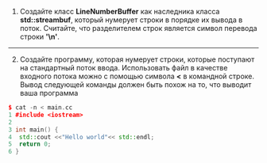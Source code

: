 1. Создайте класс **LineNumberBuffer** как наследника класса **std::streambuf**,
который нумерует строки в порядке их вывода в поток. Считайте, что разделителем строк является символ перевода строки **'\n'**.
---
2. Создайте программу, которая нумерует строки, которые поступают на стандартный поток ввода. Использовать файл в качестве входного потока можно с помощью символа **<** в командной строке. Вывод следующей команды должен
быть похож на то, что выводит ваша программа

```c++
$ cat -n < main.cc
1 #include <iostream>
2
3 int main() {
4  std::cout <<"Hello world"<< std::endl;
5  return 0;
6 }
```
